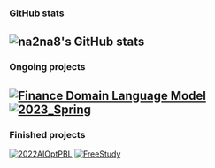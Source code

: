 ### GitHub stats
![na2na8's GitHub stats](https://github-readme-stats.vercel.app/api?username=na2na8&show_icons=true&theme=graywhite&count_private=true)
--------
### Ongoing projects
[![Finance Domain Language Model](https://github-readme-stats.vercel.app/api/pin/?username=deep-over&repo=Financial-Pre-trained-research&theme=graywhite)](https://github.com/deep-over/Financial-Pre-trained-research)
[![2023_Spring](https://github-readme-stats.vercel.app/api/pin/?username=Hanyang-Queen-Club&repo=2023_Spring&theme=graywhite)]([https://github.com/Hanyang-Queen-Club/FW2022](https://github.com/Hanyang-Queen-Club/2023_Spring))
---------
### Finished projects
[![2022AIOptPBL](https://github-readme-stats.vercel.app/api/pin/?username=gkalstn000&repo=pbl2022&theme=graywhite)](https://github.com/gkalstn000/pbl2022)
[![FreeStudy](https://github-readme-stats.vercel.app/api/pin/?username=Hanyang-Queen-Club&repo=FW2022&theme=graywhite)](https://github.com/Hanyang-Queen-Club/FW2022)
<!--
**na2na8/na2na8** is a ✨ _special_ ✨ repository because its `README.md` (this file) appears on your GitHub profile.

Here are some ideas to get you started:

- 🔭 I’m currently working on ...
- 🌱 I’m currently learning ...
- 👯 I’m looking to collaborate on ...
- 🤔 I’m looking for help with ...
- 💬 Ask me about ...
- 📫 How to reach me: ...
- 😄 Pronouns: ...
- ⚡ Fun fact: ...
-->
